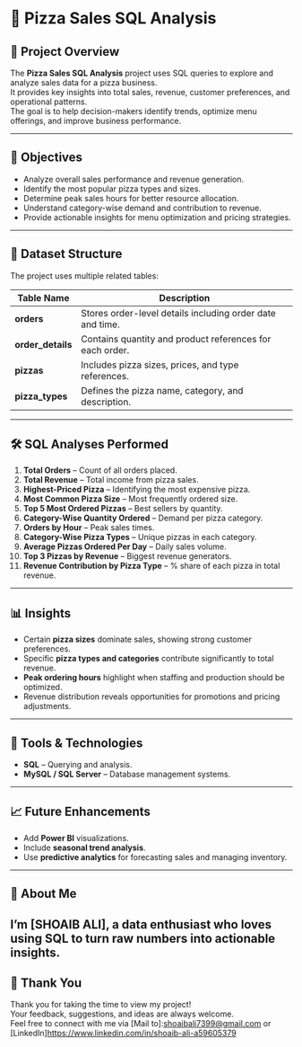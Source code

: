# 🍕 Pizza Sales SQL Analysis

## 📌 Project Overview
The **Pizza Sales SQL Analysis** project uses SQL queries to explore and analyze sales data for a pizza business.  
It provides key insights into total sales, revenue, customer preferences, and operational patterns.  
The goal is to help decision-makers identify trends, optimize menu offerings, and improve business performance.

---

## 🎯 Objectives
- Analyze overall sales performance and revenue generation.
- Identify the most popular pizza types and sizes.
- Determine peak sales hours for better resource allocation.
- Understand category-wise demand and contribution to revenue.
- Provide actionable insights for menu optimization and pricing strategies.

---

## 📂 Dataset Structure
The project uses multiple related tables:

| Table Name      | Description |
|-----------------|-------------|
| **orders**      | Stores order-level details including order date and time. |
| **order_details** | Contains quantity and product references for each order. |
| **pizzas**      | Includes pizza sizes, prices, and type references. |
| **pizza_types** | Defines the pizza name, category, and description. |

---

## 🛠️ SQL Analyses Performed
1. **Total Orders** – Count of all orders placed.
2. **Total Revenue** – Total income from pizza sales.
3. **Highest-Priced Pizza** – Identifying the most expensive pizza.
4. **Most Common Pizza Size** – Most frequently ordered size.
5. **Top 5 Most Ordered Pizzas** – Best sellers by quantity.
6. **Category-Wise Quantity Ordered** – Demand per pizza category.
7. **Orders by Hour** – Peak sales times.
8. **Category-Wise Pizza Types** – Unique pizzas in each category.
9. **Average Pizzas Ordered Per Day** – Daily sales volume.
10. **Top 3 Pizzas by Revenue** – Biggest revenue generators.
11. **Revenue Contribution by Pizza Type** – % share of each pizza in total revenue.

---

## 📊 Insights
- Certain **pizza sizes** dominate sales, showing strong customer preferences.
- Specific **pizza types and categories** contribute significantly to total revenue.
- **Peak ordering hours** highlight when staffing and production should be optimized.
- Revenue distribution reveals opportunities for promotions and pricing adjustments.

---

## 🚀 Tools & Technologies
- **SQL** – Querying and analysis.
- **MySQL / SQL Server** – Database management systems.

---

## 📈 Future Enhancements
- Add **Power BI** visualizations.
- Include **seasonal trend analysis**.
- Use **predictive analytics** for forecasting sales and managing inventory.

---
## 👋 About Me  
I’m [SHOAIB ALI], a data enthusiast who loves using SQL to turn raw numbers into actionable insights.  
---

## 🙏 Thank You
Thank you for taking the time to view my project!  
Your feedback, suggestions, and ideas are always welcome.  
Feel free to connect with me via [Mail to]:shoaibali7399@gmail.com or [LinkedIn]https://www.linkedin.com/in/shoaib-ali-a59605379



